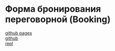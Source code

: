 # Форма бронирования переговорной (Booking)  
[github pages](https://dimkassin.github.io/booking)  
[github](https://github.com/dimkassin/booking)  
[repl](https://replit.com/@dimkassin/booking)  



